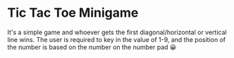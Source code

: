 # Tic Tac Toe Minigame
It's a simple game and whoever gets the first diagonal/horizontal or vertical line wins.
The user is required to key in the value of 1-9, and the position of the number is based on the number on the number pad 😀 
